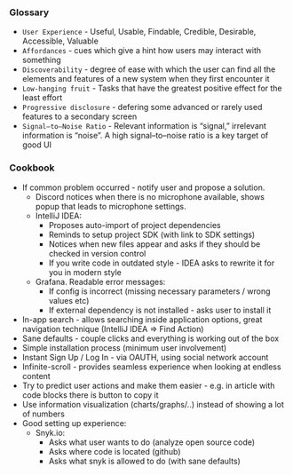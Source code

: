 
### Glossary
* `User Experience` - Useful, Usable, Findable, Credible, Desirable, Accessible, Valuable
* `Affordances` - cues which give a hint how users may interact with something
* `Discoverability` - degree of ease with which the user can find all the elements and features of a new system when they first encounter it
* `Low-hanging fruit` - Tasks that have the greatest positive effect for the least effort
* `Progressive disclosure` - defering some advanced or rarely used features to a secondary screen
* `Signal–to–Noise Ratio` - Relevant information is “signal,” irrelevant information is “noise”. A high signal–to–noise ratio is a key target of good UI

### Cookbook
* If common problem occurred - notify user and propose a solution.
	* Discord notices when there is no microphone available, shows popup that leads to microphone settings.
	* IntelliJ IDEA:
		* Proposes auto-import of project dependencies
		* Reminds to setup project SDK (with link to SDK settings)
		* Notices when new files appear and asks if they should be checked in version control
		* If you write code in outdated style - IDEA asks to rewrite it for you in modern style
    * Grafana. Readable error messages:
        * If config is incorrect (missing necessary parameters / wrong values etc)
        * If external dependency is not installed - asks user to install it 
* In-app search - allows searching inside application options, great navigation technique (IntelliJ IDEA => Find Action)
* Sane defaults - couple clicks and everything is working out of the box
* Simple installation process (minimum user involvement)
* Instant Sign Up / Log In - via OAUTH, using social network account
* Infinite-scroll - provides seamless experience when looking at endless content
* Try to predict user actions and make them easier - e.g. in article with code blocks there is button to copy it
* Use information visualization (charts/graphs/..) instead of showing a lot of numbers
* Good setting up experience:
    * Snyk.io:
        * Asks what user wants to do (analyze open source code)
        * Asks where code is located (github)
        * Asks what snyk is allowed to do (with sane defaults)
